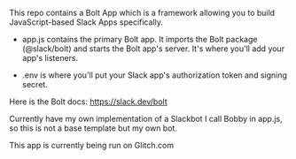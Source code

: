 This repo contains a Bolt App which is a framework allowing you to build JavaScript-based Slack Apps specifically. 

- app.js contains the primary Bolt app. It imports the Bolt package (@slack/bolt) and starts the Bolt app's server. It's where you'll add your app's listeners.

- .env is where you'll put your Slack app's authorization token and signing secret.

Here is the Bolt docs: https://slack.dev/bolt

Currently have my own implementation of a Slackbot I call Bobby in app.js, so this is not a base template but my own bot. 

This app is currently being run on Glitch.com